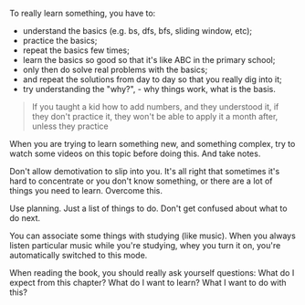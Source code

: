 To really learn something, you have to:

- understand the basics (e.g. bs, dfs, bfs, sliding window, etc);
- practice the basics;
- repeat the basics few times;
- learn the basics so good so that it's like ABC in the primary school;
- only then do solve real problems with the basics;
- and repeat the solutions from day to day so that you really dig into it;
- try understanding the "why?", - why things work, what is the basis.

> If you taught a kid how to add numbers, and they understood it, if they don't practice it, they won't be able to apply it a month after, unless they practice

When you are trying to learn something new, and something complex, try to watch some videos on this topic before doing this. And take notes.

Don't allow demotivation to slip into you. It's all right that sometimes it's hard to concentrate or you don't know something, or there are a lot of things you need to learn. Overcome this.

Use planning. Just a list of things to do. Don't get confused about what to do next.

You can associate some things with studying (like music). When you always listen particular music while you're studying, whey you turn it on, you're automatically switched to this mode.

When reading the book, you should really ask yourself questions: What do I expect from this chapter? What do I want to learn? What I want to do with this?


